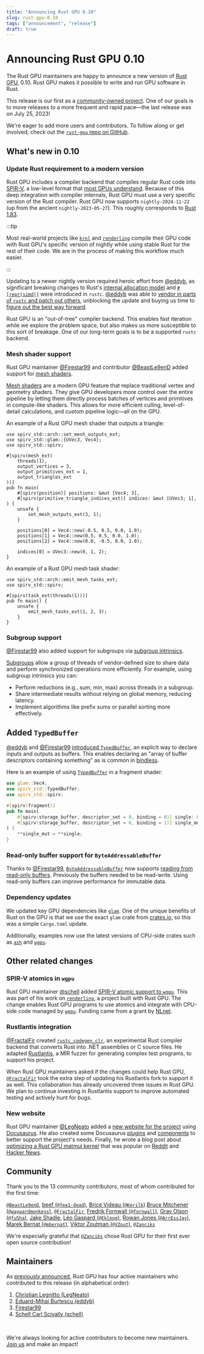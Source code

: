 ```yaml
---
title: "Announcing Rust GPU 0.10"
slug: rust-gpu-0.10
tags: ["announcement", "release"]
draft: true
---
```


# Announcing Rust GPU 0.10

The Rust GPU maintainers are happy to announce a new version of [Rust
GPU](https://github.com/rust-gpu/rust-gpu), 0.10. Rust GPU makes it possible to write
and run GPU software in Rust.

This release is our first as a [community-owned project](/blog/transition-announcement).
One of our goals is to move releases to a more frequent and rapid pace—the last release
was on July 25, 2023!

We're eager to add more users and contributors. To follow along or get involved, check out the [`rust-gpu` repo on GitHub](https://github.com/rust-gpu/rust-gpu).

<!-- truncate -->

## What's new in 0.10

### Update Rust requirement to a modern version

Rust GPU includes a compiler backend that compiles regular Rust code into
[SPIR-V](https://www.khronos.org/spir/), a low-level format that [most GPUs
understand](https://vulkan.gpuinfo.org/). Because of this deep integration with compiler
internals, Rust GPU must use a very specific version of the Rust compiler. Rust GPU now
supports `nightly-2024-11-22` (up from the ancient `nightly-2023-05-27`). This roughly
corresponds to [Rust 1.83](https://blog.rust-lang.org/2024/11/28/Rust-1.83.0.html).

:::tip

Most real-world projects like [`krnl`](https://github.com/charles-r-earp/krnl) and
[`renderling`](https://github.com/schell/renderling) compile their GPU code with Rust
GPU's specific version of nightly while using stable Rust for the rest of their code. We
are in the process of making this workflow much easier.

:::

Updating to a newer nightly version required heroic effort from
[@eddyb](https://github.com/eddyb), as significant breaking changes to Rust's [internal
allocation model](https://github.com/rust-lang/rust/pull/122053) and
[`#[repr(simd)]`](https://github.com/rust-lang/rust/pull/129403) were introduced in
`rustc`. [@eddyb](https://github.com/eddyb) was able to [vendor in parts of `rustc` and
patch out others](https://github.com/Rust-GPU/rust-gpu/pull/170), unblocking the update
and buying us time to [figure out the best way
forward](https://github.com/Rust-GPU/rust-gpu/issues/182).

Rust GPU is an "out-of-tree" compiler backend. This enables fast iteration while we
explore the problem space, but also makes us more susceptible to this sort of breakage.
One of our long-term goals is to be a supported `rustc` backend.

### **Mesh shader support**

Rust GPU maintainer [@Firestar99](https://github.com/firestar99) and contributor
[@BeastLe9enD](https://github.com/BeastLe9enD) added support for [mesh
shaders](https://github.com/Rust-GPU/rust-gpu/pull/44).

[Mesh shaders](https://www.khronos.org/blog/mesh-shading-for-vulkan) are a modern GPU
feature that replace traditional vertex and geometry shaders. They give GPU developers
more control over the entire pipeline by letting them directly process batches of
vertices and primitives in compute-like shaders. This allows for more efficient culling,
level-of-detail calculations, and custom pipeline logic—all on the GPU.

An example of a Rust GPU mesh shader that outputs a triangle:

```
use spirv_std::arch::set_mesh_outputs_ext;
use spirv_std::glam::{UVec3, Vec4};
use spirv_std::spirv;

#[spirv(mesh_ext(
    threads(1),
    output_vertices = 3,
    output_primitives_ext = 1,
    output_triangles_ext
))]
pub fn main(
    #[spirv(position)] positions: &mut [Vec4; 3],
    #[spirv(primitive_triangle_indices_ext)] indices: &mut [UVec3; 1],
) {
    unsafe {
        set_mesh_outputs_ext(3, 1);
    }

    positions[0] = Vec4::new(-0.5, 0.5, 0.0, 1.0);
    positions[1] = Vec4::new(0.5, 0.5, 0.0, 1.0);
    positions[2] = Vec4::new(0.0, -0.5, 0.0, 1.0);

    indices[0] = UVec3::new(0, 1, 2);
}
```

An example of a Rust GPU mesh task shader:

```
use spirv_std::arch::emit_mesh_tasks_ext;
use spirv_std::spirv;

#[spirv(task_ext(threads(1)))]
pub fn main() {
    unsafe {
        emit_mesh_tasks_ext(1, 2, 3);
    }
}
```

### **Subgroup support**

[@Firestar99](https://github.com/firestar99) also added support for subgroups via
[subgroup intrinsics](https://github.com/Rust-GPU/rust-gpu/pull/14).

[Subgroups](https://www.khronos.org/blog/vulkan-subgroup-tutorial) allow a group of
threads of vendor-defined size to share data and perform synchronized operations more
efficiently. For example, using subgroup intrinsics you can:

- Perform reductions (e.g., sum, min, max) across threads in a subgroup.
- Share intermediate results without relying on global memory, reducing latency.
- Implement algorithms like prefix sums or parallel sorting more effectively.

## Added `TypedBuffer`

[@eddyb](https://github.com/eddyb) and [@Firestar99](https://github.com/firestar99)
[introduced `TypedBuffer`](https://github.com/Rust-GPU/rust-gpu/pull/16), an explicit
way to declare inputs and outputs as buffers. This enables declaring an "array of buffer
descriptors containing something" as is common in
[bindless](https://computergraphics.stackexchange.com/questions/10794/binding-vs-bindless).

Here is an example of using
[`TypedBuffer`](https://rust-gpu.github.io/rust-gpu/api/spirv_std/struct.TypedBuffer.html)
in a fragment shader:

```rust
use glam::Vec4;
use spirv_std::TypedBuffer;
use spirv_std::spirv;

#[spirv(fragment)]
pub fn main(
    #[spirv(storage_buffer, descriptor_set = 0, binding = 0)] single: &TypedBuffer<Vec4>,
    #[spirv(storage_buffer, descriptor_set = 0, binding = 1)] single_mut: &mut TypedBuffer<Vec4>,
) {
    **single_mut = **single;
}
```

### Read-only buffer support for `ByteAddressableBuffer`

Thanks to [@Firestar99](https://github.com/firestar99),
[`ByteAddressableBuffer`](https://rust-gpu.github.io/rust-gpu/api/spirv_std/byte_addressable_buffer/struct.ByteAddressableBuffer.html)
now supports [reading from read-only
buffers](https://github.com/Rust-GPU/rust-gpu/pull/17). Previously the buffers needed to
be read-write. Using read-only buffers can improve performance for immutable data.

### Dependency updates

We updated key GPU dependencies like [`glam`](https://github.com/bitshifter/glam-rs).
One of the unique benefits of Rust on the GPU is that we use the exact `glam` crate from
[crates.io](https://crates.io/crates/glam), so this was a simple `Cargo.toml` update.

Additionally, examples now use the latest versions of CPU-side crates such as
[`ash`](https://github.com/ash-rs/ash) and [`wgpu`](https://github.com/gfx-rs/wgpu).

## Other related changes

### SPIR-V atomics in `wgpu`

Rust GPU maintainer [@schell](https://github.com/schell) added [SPIR-V atomic support to
`wgpu`](https://github.com/gfx-rs/wgpu/issues/4489). This was part of his work on
[`renderling`](https://github.com/schell/renderling), a project built with Rust GPU. The
change enables Rust GPU programs to use atomics and integrate with CPU-side code managed
by [`wgpu`](https://github.com/gfx-rs/wgpu). Funding came from a grant by
[NLnet](https://nlnet.nl/).

### Rustlantis integration

[@FractalFir](https://github.com/FractalFir) created
[`rustc_codegen_clr`](https://github.com/FractalFir/rustc_codegen_clr), an experimental
Rust compiler backend that converts Rust into .NET assemblies or C source files. He
adapted [Rustlantis](https://github.com/cbeuw/rustlantis), a MIR fuzzer for generating
complex test programs, to support his project.

When Rust GPU maintainers asked if the changes could help Rust GPU,
[`@FractalFir`](https://github.com/FractalFir) took the extra step of updating his
Rustlantis fork to support it as well. This collaboration has already uncovered three
issues in Rust GPU. We plan to continue investing in Rustlantis support to improve
automated testing and actively hunt for bugs.

### New website

Rust GPU maintainer [@LegNeato](https://github.com/LegNeato) added a [new website for
the project](https://rust-gpu.github.io/) using [Docusaurus](https://docusaurus.io/). He
also created some Docusaurus
[plugins](https://github.com/Rust-GPU/rust-gpu.github.io/tree/main/src/plugins) and
[components](https://github.com/Rust-GPU/rust-gpu.github.io/tree/main/src/components/Snippet)
to better support the project's needs. Finally, he wrote a blog post about [optimizing a
Rust GPU matmul kernel](/blog/optimizing-matmul) that was popular on
[Reddit](https://www.reddit.com/r/rust/comments/1gzmchn/optimizing_a_rust_gpu_matmul_kernel/)
and [Hacker News](https://news.ycombinator.com/item?id=42280697).

## Community

Thank you to the 13 community contributors, most of whom contributed for the first time:

[`@BeastLe9enD`](https://github.com/BeastLe9enD), [beef
(`@fee1-dead`)](https://github.com/fee1-dead), [Brice Videau
(`@Kerilk`)](https://github.com/Kerilk) [Bruce Mitchener
(`@waywardmonkeys`)](https://github.com/waywardmonkeys),
[`@FractalFir`](https://github.com/FractalFir), [Fredrik Fornwall
(`@fornwall`)](https://github.com/fornwall), [Gray Olson
(`@fu5ha`)](https://github.com/fu5ha), [Jake Shadle](https://github.com/Jake-Shadle),
[Léo Gaspard (`@Ekleog`)](https://github.com/Ekleog), [Rowan Jones
(`@ArrEssJay`)](https://github.com/ArrEssJay), [Marek Bernat
(`@mbernat`)](https://github.com/mbernat), [Viktor Zoutman
(`@VZout`)](https://github.com/VZout), [`@Zanciks`](https://github.com/zanciks)

We're especially grateful that [`@Zanciks`](https://github.com/Zanciks) chose Rust GPU for
their first ever open source contribution!

## Maintainers

As [previously announced](/blog/transition-announcement), Rust GPU has four active
maintainers who contributed to this release (in alphabetical order):

1. [Christian Legnitto (LegNeato)](https://github.com/LegNeato)
2. [Eduard-Mihai Burtescu (eddyb)](https://github.com/eddyb)
3. [Firestar99](https://github.com/firestar99)
4. [Schell Carl Scivally (schell)](https://github.com/schell)

<br/>

We're always looking for active contributors to become new maintainers. [Join us](https://github.com/rust-gpu/rust-gpu) and make an impact!
